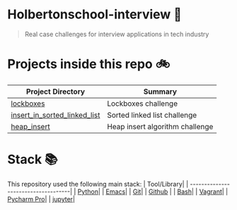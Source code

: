 # Holbertonschool-interview :rocket:

> Real case challenges for interview applications in tech industry

# Projects inside this repo :bike:

| Project Directory| Summary |
| ------------------------------------|----|
| [lockboxes](https://github.com/Air-KS/holbertonschool-interview/tree/main/lockboxes)| Lockboxes challenge |
| [insert_in_sorted_linked_list](https://github.com/Air-KS/holbertonschool-interview/tree/main/insert_in_sorted_linked_list)| Sorted linked list challenge |
| [heap_insert](https://github.com/Air-KS/holbertonschool-interview/tree/main/heap_insert)| Heap insert algorithm challenge |


# Stack :books:

This repository used the following main stack:
| Tool/Library|
| ------------------------------------|
| [Python](https://www.python.org/)|
| [Emacs](https://www.gnu.org/software/emacs/)|
| [Git](https://git-scm.com/)|
| [Github](https://github.com/) |
| [Bash](https://www.gnu.org/software/bash/)|
| [Vagrant](https://www.vagrantup.com/)|
| [Pycharm Pro](https://www.jetbrains.com/pycharm/)|
| [jupyter](https://jupyter.org/)|
